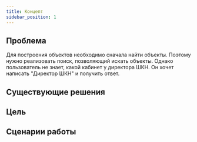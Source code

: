 ```yaml
---
title: Концепт
sidebar_position: 1
---
```


## Проблема

Для построения объектов необходимо сначала найти объекты. Поэтому нужно реализовать поиск, позволяющий искать объекты. Однако пользователь не знает, какой кабинет у директора ШКН. Он хочет написать "Директор ШКН" и получить ответ.

## Существующие решения

## Цель

## Сценарии работы
